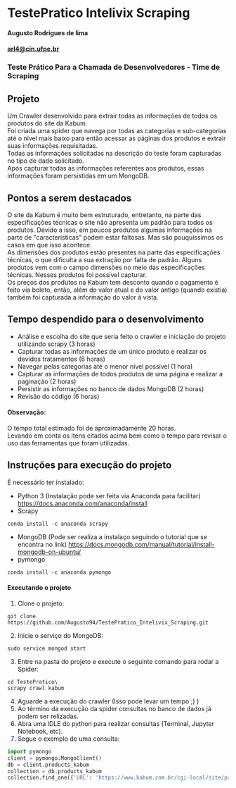 # TestePratico Intelivix Scraping


#### Augusto Rodrigues de lima
#### <arl4@cin.ufpe.br>

### Teste Prático Para a Chamada de Desenvolvedores - Time de Scraping

## Projeto

Um Crawler desenvolvido para extrair todas as informações de todos os produtos do site da Kabum.\
Foi criada uma spider que navega por todas as categorias e sub-categorias até o nível mais baixo para então acessar as páginas dos produtos e extrair suas informações requisitadas.\
Todas as informações solicitadas na descrição do teste foram capturadas no tipo de dado solicitado.\
Após capturar todas as informações referentes aos produtos, essas informações foram persistidas em um MongoDB.

## Pontos a serem destacados
O site da Kabum é muito bem estruturado, entretanto, na parte das especificações técnicas o site não apresenta um padrão para todos os produtos. Devido a isso, em poucos produtos algumas informações na parte de "características" podem estar faltosas. Mas são pouquíssimos os casos em que isso acontece.\
As dimensões dos produtos estão presentes na parte das específicações técnicas, o que dificulta a sua extração por falta de padrão. Alguns produtos vem com o campo dimensões no meio das especificações técnicas. Nesses produtos foi possível capturar.\
Os preços dos produtos na Kabum tem desconto quando o pagamento é feito via boleto, então, além do valor atual e do valor antigo (quando existia) também foi capturada a informação do valor á vista.

## Tempo despendido para o desenvolvimento

- Análise e escolha do site que seria feito o crawler e iniciação do projeto utilizando scrapy (3 horas)
- Capturar todas as informações de um único produto e realizar os devidos tratamentos (6 horas)
- Navegar pelas categorias até o menor nível possível (1 hora)
- Capturar as informações de todos produtos de uma página e realizar a paginação (2 horas)
- Persistir as informações no banco de dados MongoDB (2 horas)
- Revisão do código (6 horas)

#### Observação:

O tempo total estimado foi de aproximadamente 20 horas.\
Levando em conta os itens citados acima bem como o tempo para revisar o uso das ferramentas que foram utilizadas.

## Instruções para execução do projeto

É necessário ter instalado:
- Python 3 (Instalação pode ser feita via Anaconda para facilitar)\
https://docs.anaconda.com/anaconda/install
- Scrapy
```
conda install -c anaconda scrapy 
```
- MongoDB (Pode ser realiza a instalaço seguindo o tutorial que se encontra no link)
https://docs.mongodb.com/manual/tutorial/install-mongodb-on-ubuntu/
- pymongo
```
conda install -c anaconda pymongo
```

#### Executando o projeto
1. Clone o projeto:
```
git clone https://github.com/Augusto94/TestePratico_Intelivix_Scraping.git
```
2. Inicie o serviço do MongoDB:
```
sudo service mongod start
```
3. Entre na pasta do projeto e execute o seguinte comando para rodar a Spider:
```
cd TestePratico\
scrapy crawl kabum
```
4. Aguarde a execução do crawler (Isso pode levar um tempo ;) )
5. Ao término da execução da spider consultas no banco de dados já podem ser relizadas. 
6. Abra uma IDLE do python para realizar consultas (Terminal, Jupyter Notebook, etc).
7. Segue o exemplo de uma consulta:
```python
import pymongo
client = pymongo.MongoClient()
db = client.products_kabum
collection = db.products_kabum
collection.find_one({'URL': 'https://www.kabum.com.br/cgi-local/site/produtos/descricao_ofertas.cgi?codigo=11652'})
```
